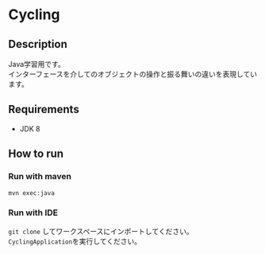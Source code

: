 # Cycling
## Description
Java学習用です。  
インターフェースを介してのオブジェクトの操作と振る舞いの違いを表現しています。

## Requirements
- JDK 8

## How to run

### Run with maven
```
mvn exec:java
```

### Run with IDE  
`git clone` してワークスペースにインポートしてください。  
`CyclingApplication`を実行してください。
